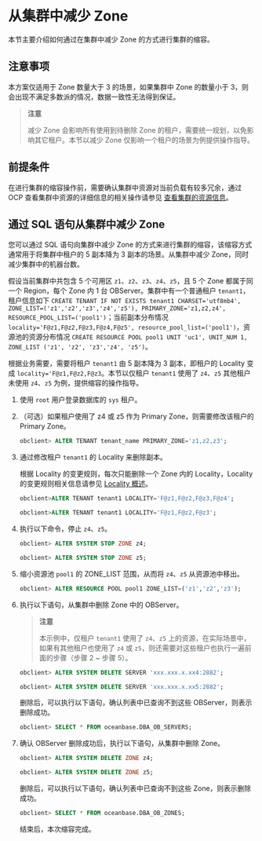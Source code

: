 # 从集群中减少 Zone

本节主要介绍如何通过在集群中减少 Zone 的方式进行集群的缩容。

## 注意事项

本方案仅适用于 Zone 数量大于 3 的场景，如果集群中 Zone 的数量小于 3，则会出现不满足多数派的情况，数据一致性无法得到保证。

>**注意**
>
>减少 Zone 会影响所有使用到待删除 Zone 的租户，需要统一规划，以免影响其它租户。本节以减少 Zone 仅影响一个租户的场景为例提供操作指导。

## 前提条件

在进行集群的缩容操作前，需要确认集群中资源对当前负载有较多冗余，通过 OCP 查看集群中资源的详细信息的相关操作请参见 [查看集群的资源信息](../../../../600.basic-database-management/100.manage-clusters/1000.view-cluster-resources.md)。

## 通过 SQL 语句从集群中减少 Zone

您可以通过 SQL 语句向集群中减少 Zone 的方式来进行集群的缩容，该缩容方式通常用于将集群中租户的 5 副本降为 3 副本的场景。从集群中减少 Zone，同时减少集群中的机器台数。

假设当前集群中共包含 5 个可用区 `z1`、`z2`、`z3`、`z4`、`z5`，且 5 个 Zone 都属于同一个 Region，每个 Zone 内 1 台 OBServer。集群中有一个普通租户 `tenant1`，租户信息如下 `CREATE TENANT IF NOT EXISTS tenant1 CHARSET='utf8mb4', ZONE_LIST=('z1','z2','z3','z4','z5'), PRIMARY_ZONE='z1,z2,z4', RESOURCE_POOL_LIST=('pool1')`；当前副本分布情况 `locality='F@z1,F@z2,F@z3,F@z4,F@z5', resource_pool_list=('pool1')`，资源池的资源分布情况 `CREATE RESOURCE POOL pool1 UNIT 'uc1', UNIT_NUM 1, ZONE_LIST ('z1', 'z2', 'z3','z4', 'z5')`。

根据业务需要，需要将租户 `tenant1` 由 5 副本降为 3 副本，即租户的 Locality 变成 `locality='F@z1,F@z2,F@z3`。本节以仅租户 `tenant1` 使用了 `z4`、`z5` 其他租户未使用 `z4`、`z5` 为例，提供缩容的操作指导。

1. 使用 `root` 用户登录数据库的 `sys` 租户。

2. （可选）如果租户使用了 z4 或 z5 作为 Primary Zone，则需要修改该租户的 Primary Zone。

   ```sql
   obclient> ALTER TENANT tenant_name PRIMARY_ZONE='z1,z2,z3';
   ```

3. 通过修改租户 `tenant1` 的 Locality 来删除副本。

   根据 Locality 的变更规则，每次只能删除一个 Zone 内的 Locality，Locality 的变更规则相关信息请参见 [Locality 概述](../../../../800.distributed-storage-management/500.locality-management-1/100.locality-overview.md)。

   ```sql
   obclient>ALTER TENANT tenant1 LOCALITY='F@z1,F@z2,F@z3,F@z4';
   
   obclient>ALTER TENANT tenant1 LOCALITY='F@z1,F@z2,F@z3';
   ```

4. 执行以下命令，停止 `z4`、`z5`。

   ```sql
   obclient> ALTER SYSTEM STOP ZONE z4;
   
   obclient> ALTER SYSTEM STOP ZONE z5;
   ```

5. 缩小资源池 `pool1` 的 ZONE_LIST 范围，从而将 `z4`、`z5` 从资源池中移出。

   ```sql
   obclient> ALTER RESOURCE POOL pool1 ZONE_LIST=('z1','z2','z3');
   ```

6. 执行以下语句，从集群中删除 Zone 中的 OBServer。

   >**注意**
   >
   >本示例中，仅租户 `tenant1` 使用了 `z4`、`z5` 上的资源，在实际场景中，如果有其他租户也使用了 `z4` 或 `z5`，则还需要对这些租户也执行一遍前面的步骤（步骤 2 ~ 步骤 5）。

   ```sql
   obclient> ALTER SYSTEM DELETE SERVER 'xxx.xxx.x.xx4:2882';

   obclient> ALTER SYSTEM DELETE SERVER 'xxx.xxx.x.xx5:2882';
   ```

   删除后，可以执行以下语句，确认列表中已查询不到这些 OBServer，则表示删除成功。

   ```sql
   obclient> SELECT * FROM oceanbase.DBA_OB_SERVERS;
   ```

7. 确认 OBServer 删除成功后，执行以下语句，从集群中删除 Zone。

   ```sql
   obclient> ALTER SYSTEM DELETE ZONE z4;

   obclient> ALTER SYSTEM DELETE ZONE z5;
   ```

   删除后，可以执行以下语句，确认列表中已查询不到这些 Zone，则表示删除成功。

   ```sql
   obclient> SELECT * FROM oceanbase.DBA_OB_ZONES;
   ```

   结束后，本次缩容完成。
